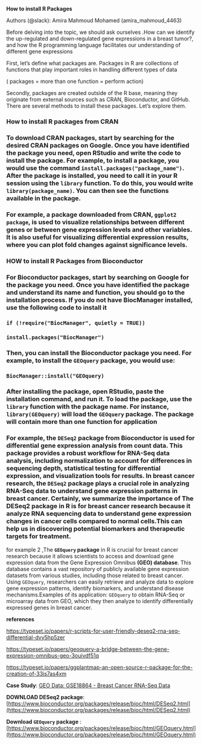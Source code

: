 **How to install R Packages** 

Authors (@slack): Amira Mahmoud Mohamed (amira_mahmoud_4463)

Before delving into the topic, we should ask ourselves .How can we identify the up-regulated and down-regulated gene expressions in a breast tumor?, and how the R programming language facilitates our understanding of different gene expressions

First, let’s define what packages are. Packages in R are collections of functions that play important roles in handling different types of data

 ( packages \= more than one function \= perform action) 

Secondly, packages are created outside of the R base, meaning they originate from external sources such as CRAN, Bioconductor, and GitHub. There are several methods to install these packages. Let’s explore them.



### **How to install R packages from CRAN**

### To download CRAN packages, start by searching for the desired CRAN packages on Google. Once you have identified the package you need, open RStudio and write the code to install the package. For example, to install a package, you would use the command `install.packages("package_name")`. After the package is installed, you need to call it in your R session using the `library` function. To do this, you would write `library(package_name)`. You can then see the functions available in the package.

### For example, a package downloaded from CRAN, **`ggplot2 package`,** is used to visualize relationships between different genes or between gene expression levels and other variables. It is also useful for visualizing differential expression results, where you can plot fold changes against significance levels.

### **HOW to install R Packages from Bioconductor** 

### For Bioconductor packages, start by searching on Google for the package you need. Once you have identified the package and understand its name and function, you should go to the installation process. If you do not have BiocManager installed, use the following code to install it

### `if (!require("BiocManager", quietly = TRUE))`

###     `install.packages("BiocManager")`

### Then, you can install the Bioconductor package you need. For example, to install the `GEOquery` package, you would use:

### `BiocManager::install("GEOquery)`

### After installing the package, open RStudio, paste the installation command, and run it. To load the package, use the `library` function with the package name. For instance, `library(GEOquery)` will load the `GEOquery` package. The package will contain more than one function for application




### For example, the **`DESeq2` package** from Bioconductor is used for differential gene expression analysis from count data. This package provides a robust workflow for RNA-Seq data analysis, including normalization to account for differences in sequencing depth, statistical testing for differential expression, and visualization tools for results. In breast cancer research, the `DESeq2` package plays a crucial role in analyzing RNA-Seq data to understand gene expression patterns in breast cancer. Certainly, we summarize the importance of The DESeq2 package in R is for breast cancer research because it analyze RNA sequencing data to understand gene expression changes in cancer cells compared to normal cells.This can help us in discovering potential biomarkers and therapeutic targets for treatment. 

for example 2 ,The **`GEOquery` package** in R is crucial for breast cancer research because it allows scientists to access and download gene expression data from the Gene Expression Omnibus **(GEO) database**. This database contains a vast repository of publicly available gene expression datasets from various studies, including those related to breast cancer. Using `GEOquery`, researchers can easily retrieve and analyze data to explore gene expression patterns, identify biomarkers, and understand disease mechanisms.Examples of its application: `GEOquery` to obtain RNA-Seq or microarray data from GEO, which they then analyze to identify differentially expressed genes in breast cancer.

**references**

https://typeset.io/papers/r-scripts-for-user-friendly-deseq2-rna-seq-differential-dvy5hp5zer

https://typeset.io/papers/geoquery-a-bridge-between-the-gene-expression-omnibus-geo-3ouivdf51q


https://typeset.io/papers/ggplantmap-an-open-source-r-package-for-the-creation-of-33is7as4xm


**Case Study**: [GEO Data: GSE18864 \- Breast Cancer RNA-Seq Data](https://www.ncbi.nlm.nih.gov/geo/query/acc.cgi?acc=GSE18864)

**DOWNLOAD DESeq2 package**:                  [https://www.bioconductor.org/packages/release/bioc/html/DESeq2.html](https://www.bioconductor.org/packages/release/bioc/html/DESeq2.html) 

**Download  `GEOquery` package** : [https://www.bioconductor.org/packages/release/bioc/html/GEOquery.html](https://www.bioconductor.org/packages/release/bioc/html/GEOquery.html)


